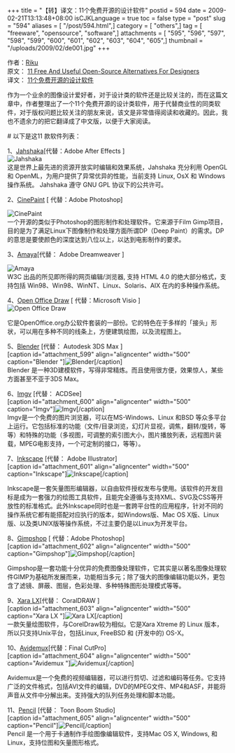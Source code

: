 +++
title = "【转】译文：11个免费开源的设计软件"
postid = 594
date = 2009-02-21T13:13:48+08:00
isCJKLanguage = true
toc = false
type = "post"
slug = "594"
aliases = [ "/post/594.html",]
category = [ "others",]
tag = [ "freeware", "opensource", "software",]
attachments = [ "595", "596", "597", "598", "599", "600", "601", "602", "603", "604", "605",]
thumbnail = "/uploads/2009/02/de001.jpg"
+++


作者：[Riku](http://riku.me/)  
原文： [11 Free And Useful Open-Source Alternatives For
Designers](http://www.smashingapps.com/2009/02/18/11-free-and-useful-open-source-alternatives-for-designers.html)  
译文：
[11个免费开源的设计软件](http://riku.me/2009/02/19/free_design_software.html)

作为一个业余的图像设计爱好者，对于设计类的软件还是比较关注的，而在这篇文章中，作者整理出了一个11个免费开源的设计类软件，用于代替商业性的同类软件，对于版权问题比较关注的朋友来说，该文是非常值得阅读和收藏的。因此，我也不遗余力的把它翻译成了中文版，以便于大家阅读。

\# 以下是这11 款软件列表：

1、[Jahshaka](http://jahshaka.org/)[代替：Adobe After Effects ]  
![Jahshaka](/uploads/2009/02/de001.jpg "Jahshaka")  
这是世界上最先进的资源开放实时编辑和效果系统，Jahshaka 充分利用 OpenGL
和 OpenML，为用户提供了异常优异的性能，当前支持 Linux, OsX 和 Windows
操作系统。 Jahshaka 遵守 GNU GPL 协议下的公共许可。  
<!--more-->  
2、[CinePaint](http://www.cinepaint.org/) [ 代替：Adobe Photoshop]  

![CinePaint](/uploads/2009/02/de002.jpg "CinePaint")  
一个开源的类似于Photoshop的图形制作和处理软件。它来源于Film
Gimp项目，目的是为了满足Linux下图像制作和处理方面所谓DP（Deep
Paint）的需求。DP的意思是要使颜色的深度达到八位以上，以达到电影制作的要求。

3、[Amaya](http://www.w3.org/Amaya/)[代替： Adobe Dreamweaver ]  

![Amaya](/uploads/2009/02/de003.jpg "Amaya")  
W3C 出品的所见即所得的网页编辑/浏览器, 支持 HTML 4.0
的绝大部分格式，支持包括 Win98、Win98、WinNT、Linux、Solaris、AIX
在内的多种操作系统。

4、[Open Office Draw](http://www.openoffice.org/product/draw.html) [
代替：Microsoft Visio ]  
![Open Office
Draw](/uploads/2009/02/de004.jpg "Open Office Draw")  

它是OpenOffice.org办公软件套装的一部份。它的特色在于多样的「接头」形状，可以用在多种不同的线条上，方便建筑绘图，以及流程图上。

5、[Blender](http://www.blender.org/) [代替： Autodesk 3DS Max ]  
[caption id="attachment\_599" align="aligncenter" width="500"
caption="Blender
"]![Blender](/uploads/2009/02/de005.jpg "Blender")[/caption]  
Blender
是一种3D建模软件，写得非常精炼。而且使用很方便，效果惊人，某些方面甚至不亚于3DS
Max。

6、[Imgv](http://imgv.sourceforge.net/) [代替： ACDSee]  
[caption id="attachment\_600" align="aligncenter" width="500"
caption="Imgv"]![Imgv](/uploads/2009/02/de006.jpg "Imgv")[/caption]  
Imgv是一个免费的图片浏览器，可以在MS-Windows、Linux 和BSD
等众多平台上运行。它包括标准的功能（文件/目录浏览，幻灯片显视，调焦，翻转/旋转，等等）和特殊的功能（多视图，可调整的索引图大小，图片播放列表，远程图片装载，MPEG电影支持，一个可定制的接口，等等）。

7、[Inkscape](http://www.inkscape.org/) [代替： Adobe Illustrator]  
[caption id="attachment\_601" align="aligncenter" width="500"
caption="Inkscape"]![Inkscape](/uploads/2009/02/de007.jpg "Inkscape")[/caption]  

Inkscape是一套矢量图形编辑器，以自由软件授权发布与使用。该软件的开发目标是成为一套强力的绘图工具软件，且能完全遵循与支持XML、SVG及CSS等开放性的标准格式。此外Inkscape同时也是一套跨平台性的应用程序，针对不同的操作系统它都有能搭配对应执行的版本，如Windows版、Mac
OS X版、Linux版、以及类UNIX版等操作系统，不过主要仍是以Linux为开发平台。

8、[Gimpshop](http://plasticbugs.com/?page_id=294) [ 代替：Adobe
Photoshop]  
[caption id="attachment\_602" align="aligncenter" width="500"
caption="Gimpshop"]![Gimpshop](/uploads/2009/02/de008.jpg "Gimpshop")[/caption]  

Gimpshop是一套功能十分优异的免费图像处理软件，它其实是以著名图像处理软件GIMP为基础所发展而来，功能相当多元；除了强大的图像编辑功能以外，更包含了滤镜、屏蔽、图层，色彩处理、多种特殊图形处理模式等等。

9、[Xara LX](http://www.xaraxtreme.org/)[代替： CoralDRAW ]  
[caption id="attachment\_603" align="aligncenter" width="500"
caption="Xara LX "]![Xara
LX](/uploads/2009/02/de009.jpg "Xara LX ")[/caption]  
一款矢量绘图软件，与CorelDraw较为相似。它是Xara Xtreme 的 Linux
版本，所以只支持Unix平台，包括Linux, FreeBSD 和 (开发中的) OS-X。

10、[Avidemux](http://avidemux.sourceforge.net/)[代替：Final CutPro]  
[caption id="attachment\_604" align="aligncenter" width="500"
caption="Avidemux
"]![Avidemux](/uploads/2009/02/de010.jpg "Avidemux ")[/caption]  

Avidemux是一个免费的视频编辑器，可以进行剪切、过滤和编码等任务。它支持广泛的文件格式，包括AVI文件的编辑，DVD的MPEG文件、MP4和ASF，并能将声音从文件中分解出来。支持强大的队列任务处理和脚本功能。

11、[Pencil](http://www.les-stooges.org/pascal/pencil/) [代替： Toon
Boom Studio]  
[caption id="attachment\_605" align="aligncenter" width="500"
caption="Pencil"]![Pencil](/uploads/2009/02/de011.jpg "Pencil")[/caption]  
Pencil 是一个用于卡通制作手绘图像编辑软件，支持Mac OS X, Windows, 和
Linux，支持位图和矢量图形格式。

